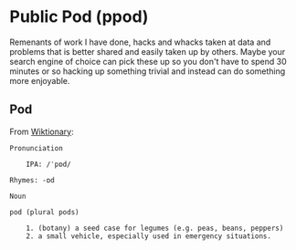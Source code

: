 # Public Pod (ppod) #

Remenants of work I have done, hacks and whacks taken at data and problems
that is better shared and easily taken up by others. Maybe your search
engine of choice can pick these up so you don't have to spend 30 minutes or so
hacking up something trivial and instead can do something more enjoyable.

## Pod ##

From [Wiktionary](http://en.wiktionary.org/wiki/pod#English):

    Pronunciation

        IPA: /ˈpɒd/

    Rhymes: -ɒd

    Noun

    pod (plural pods)

        1. (botany) a seed case for legumes (e.g. peas, beans, peppers)
        2. a small vehicle, especially used in emergency situations.

